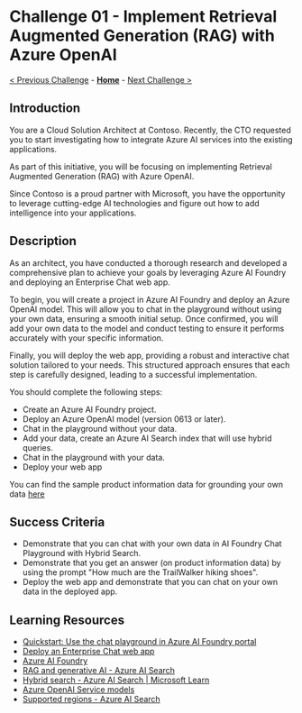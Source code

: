 # Challenge 01 - Implement Retrieval Augmented Generation (RAG) with Azure OpenAI

 [< Previous Challenge](./Challenge-00.md) - **[Home](../README.md)** - [Next Challenge >](./Challenge-02.md)
 
## Introduction

You are a Cloud Solution Architect at Contoso. Recently, the CTO requested you to start investigating how to integrate Azure AI services into the existing applications. 

As part of this initiative, you will be focusing on implementing Retrieval Augmented Generation (RAG) with Azure OpenAI. 

Since Contoso is a proud partner with Microsoft, you have the opportunity to leverage cutting-edge AI technologies and figure out how to add intelligence into your applications.


## Description

As an architect, you have conducted a thorough research and developed a comprehensive plan to achieve your  goals by leveraging Azure AI Foundry and deploying an Enterprise Chat web app. 

To begin, you will create a project in Azure AI Foundry and deploy an Azure OpenAI model. This will allow you to chat in the playground without using your own data, ensuring a smooth initial setup. 
Once confirmed, you will add your own data to the model and conduct testing to ensure it performs accurately with your specific information. 

Finally, you will deploy the web app, providing a robust and interactive chat solution tailored to your needs.
This structured approach ensures that each step is carefully designed, leading to a successful implementation.

You should complete the following steps:

  - Create an Azure AI Foundry project.
  - Deploy an Azure OpenAI model (version 0613 or later).
  - Chat in the playground without your data.
  - Add your data, create an Azure AI Search index that will use hybrid queries.
  - Chat in the playground with your data.
  - Deploy your web app  

You can find the sample product information data for grounding your own data [here](./Resources/Challenge-01/Data/product-info)

## Success Criteria

- Demonstrate that you can chat with your own data in AI Foundry Chat Playground with Hybrid Search.
- Demonstrate that you get an answer (on product information data) by using the prompt "How much are the TrailWalker hiking shoes".
- Deploy the web app and demonstrate that you can chat on your own data in the deployed app.
  
## Learning Resources
- [Quickstart: Use the chat playground in Azure AI Foundry portal](https://learn.microsoft.com/en-us/azure/ai-studio/quickstarts/get-started-playground)
- [Deploy an Enterprise Chat web app](https://learn.microsoft.com/en-us/azure/ai-studio/tutorials/deploy-chat-web-app)
- [Azure AI Foundry](https://learn.microsoft.com/en-us/azure/ai-studio/what-is-ai-studio)
- [RAG and generative AI - Azure AI Search](https://learn.microsoft.com/en-us/azure/search/retrieval-augmented-generation-overview)
- [Hybrid search - Azure AI Search | Microsoft Learn](https://learn.microsoft.com/en-us/azure/search/hybrid-search-overview)
- [Azure OpenAI Service models](https://learn.microsoft.com/en-us/azure/ai-services/openai/concepts/models?tabs=python-secure%2Cglobal-standard%2Cstandard-chat-completions)
- [Supported regions - Azure AI Search](https://learn.microsoft.com/en-us/azure/search/search-region-support)
